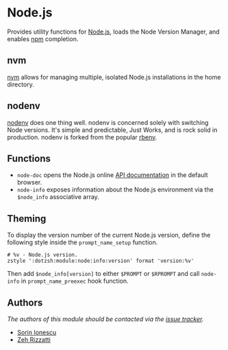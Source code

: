 Node.js
=======

Provides utility functions for [Node.js][1], loads the Node Version Manager, and
enables [npm][2] completion.

nvm
---

[nvm][5] allows for managing multiple, isolated Node.js installations in the
home directory.

nodenv
------

[nodenv][6] does one thing well. nodenv is concerned solely with switching
Node versions. It's simple and predictable, Just Works, and is rock solid in
production. nodenv is forked from the popular [rbenv][7].

Functions
---------

  - `node-doc` opens the Node.js online [API documentation][3] in the default
    browser.
  - `node-info` exposes information about the Node.js environment via the
    `$node_info` associative array.

Theming
-------

To display the version number of the current Node.js version, define the
following style inside the `prompt_name_setup` function.

    # %v - Node.js version.
    zstyle ':dotzsh:module:node:info:version' format 'version:%v'

Then add `$node_info[version]` to either `$PROMPT` or `$RPROMPT` and call
`node-info` in `prompt_name_preexec` hook function.

Authors
-------

*The authors of this module should be contacted via the [issue tracker][4].*

  - [Sorin Ionescu](https://github.com/sorin-ionescu)
  - [Zeh Rizzatti](https://github.com/zehrizzatti)

[1]: http://nodejs.org
[2]: http://npmjs.org
[3]: http://nodejs.org/api
[4]: https://github.com/sorin-ionescu/prezto/issues
[5]: https://github.com/creationix/nvm
[6]: https://github.com/nodenv/nodenv
[7]: https://github.com/sstephenson/rbenv
